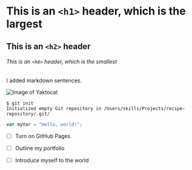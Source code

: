 # This is an `<h1>` header, which is the largest

## This is an `<h2>` header

###### This is an `<h6>` header, which is the smallest

I added markdown sentences.

![Image of Yaktocat](https://octodex.github.com/images/yaktocat.png)

```
$ git init
Initialized empty Git repository in /Users/skills/Projects/recipe-repository/.git/
```

``` javascript
var myVar = "Hello, world!";
```

- [ ] Turn on GitHub Pages
- [ ] Outline my portfolio
- [ ] Introduce myself to the world

